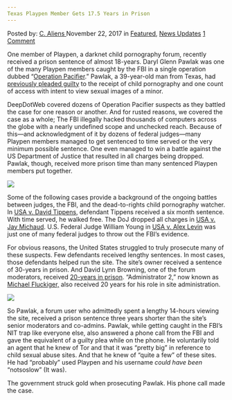 ```yaml
---
Texas Playpen Member Gets 17.5 Years in Prison
---
```

<article class="post-listing post-23632 post type-post status-publish format-standard has-post-thumbnail hentry category-deepdot-news category-news-updates tag-6125 tag-member tag-playpen tag-prison tag-texas tag-years">
    <div class="post-inner">
        <span>Posted by: <a href="https://www.deepdotweb.com/author/caliens/" title="">C. Aliens </a></span>
    <span>November 22, 2017</span>
    <span>in <a href="https://www.deepdotweb.com/category/deepdot-news/" rel="category tag">Featured</a>, <a href="https://www.deepdotweb.com/category/news-updates/" rel="category tag">News Updates</a></span>
    <span><a href="https://www.deepdotweb.com/2017/11/22/texas-playpen-member-gets-17-5-years-prison/#comments">1 Comment</a></span>
    </p>
    <div class="clear"></div>
    <div class="entry">
    <p>One member of Playpen, a darknet child pornography forum, recently received a prison sentence of almost 18-years. Daryl Glenn Pawlak was one of the many Playpen members caught by the FBI in a single operation dubbed “<a href="https://www.deepdotweb.com/tag/pacifier/">Operation Pacifier</a>.” Pawlak, a 39-year-old man from Texas, had <a href="https://www.deepdotweb.com/2017/07/21/texas-playpen-member-found-guilty-charges-2/">previously pleaded guilty</a> to the receipt of child pornography and one count of access with intent to view sexual images of a minor.</p>
    <p>DeepDotWeb covered dozens of Operation Pacifier suspects as they battled the case for one reason or another. And for rusted reasons, we covered the case as a whole; The FBI illegally hacked thousands of computers across the globe with a nearly undefined scope and unchecked reach. Because of this—and acknowledgment of it by dozens of federal judges—many Playpen members managed to get sentenced to time served or the very minimum possible sentence. One even managed to win a battle against the US Department of Justice that resulted in all charges being dropped. Pawlak, though, received more prison time than many sentenced Playpen members put together.</p>
    <p><img class="wp-image-23637 aligncenter" src="https://www.deepdotweb.com/wp-content/uploads/2017/11/word-image-22.jpeg" srcset="https://www.deepdotweb.com/wp-content/uploads/2017/11/word-image-22.jpeg 800w, https://www.deepdotweb.com/wp-content/uploads/2017/11/word-image-22-300x198.jpeg 300w" sizes="(max-width: 800px) 100vw, 800px" /></p>
    <p>Some of the following cases provide a background of the ongoing battles between judges, the FBI, and the dead-to-rights child pornography watcher. In <a href="https://www.deepdotweb.com/2017/07/03/convicted-playpen-member-sentenced-six-months-prison/">USA v. David Tippens</a>, defendant Tippens received a six month sentence. With time served, he walked free. The DoJ dropped all charges in <a href="https://www.deepdotweb.com/2017/03/24/doj-drops-child-porn-charges-keep-tor-exploit-confidential/">USA v. Jay Michaud</a>. U.S. Federal Judge William Young in <a href="https://www.deepdotweb.com/2016/04/22/judge-rules-warrant-used-playpen-investigation-not-valid/">USA v. Alex Levin</a> was just one of many federal judges to throw out the FBI’s evidence.</p>
    <p>For obvious reasons, the United States struggled to truly prosecute many of these suspects. Few defendants received lengthy sentences. In most cases, those defendants helped run the site. The site’s owner received a sentence of 30-years in prison. And David Lynn Browning, one of the forum moderators, received <a href="https://www.deepdotweb.com/2017/03/11/fourth-playpen-moderator-gets-20-year-sentence-promoting-child-porn/">20-years in prison</a>. “Administrator 2,” now known as <a href="https://www.deepdotweb.com/2017/03/10/fourth-playpen-moderator-gets-20-year-sentence-for/">Michael Fluckiger,</a> also received 20 years for his role in site administration.</p>
    <p><img class="wp-image-23638 aligncenter" src="https://www.deepdotweb.com/wp-content/uploads/2017/11/word-image-23.jpeg" srcset="https://www.deepdotweb.com/wp-content/uploads/2017/11/word-image-23.jpeg 800w, https://www.deepdotweb.com/wp-content/uploads/2017/11/word-image-23-300x215.jpeg 300w" sizes="(max-width: 800px) 100vw, 800px" /></p>
    <p>So Pawlak, a forum user who admittedly spent a lengthy 14-hours viewing the site, received a prison sentence three years shorter than the site&#8217;s senior moderators and co-admins. Pawlak, while getting caught in the FBI’s NIT trap like everyone else, also answered a phone call from the FBI and gave the equivalent of a guilty plea while on the phone. He voluntarily told an agent that he knew of Tor and that it was “pretty big” in reference to child sexual abuse sites. And that he knew of “quite a few” of these sites. He had “probably” used Playpen and his username <em>could have been</em> “notsoslow” (It was).</p>
    <p>The government struck gold when prosecuting Pawlak. His phone call made the case.</p>
    </div>
    <span style="display:none"><a href="https://www.deepdotweb.com/tag/175/" rel="tag">175</a> <a href="https://www.deepdotweb.com/tag/member/" rel="tag">member</a> <a href="https://www.deepdotweb.com/tag/playpen/" rel="tag">playpen</a> <a href="https://www.deepdotweb.com/tag/prison/" rel="tag">prison</a> <a href="https://www.deepdotweb.com/tag/texas/" rel="tag">texas</a> <a href="https://www.deepdotweb.com/tag/years/" rel="tag">years</a></span> <span style="display:none" class="updated">2017-11-22</span>
    <div style="display:none" class="vcard author" itemprop="author" itemscope itemtype="http://schema.org/Person"><strong class="fn" itemprop="name"><a href="https://www.deepdotweb.com/author/caliens/" title="Posts by C. Aliens" rel="author">C. Aliens</a></strong></div>
    </div>
</article>

